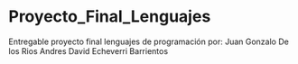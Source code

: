 # Proyecto_Final_Lenguajes
Entregable proyecto final lenguajes de programación
por: 
Juan Gonzalo De los Rios
Andres David Echeverri Barrientos
